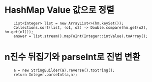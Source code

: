 # HashMap Value 값으로 정렬

        List<Integer> list = new ArrayList<>(hm.keySet());
        Collections.sort(list, (o1, o2) -> Double.compare(hm.get(o2), hm.get(o1)));
        answer = list.stream().mapToInt(Integer::intValue).toArray();


# n진수 뒤집기와 parseInt로 진법 변환
        
        a = new StringBuilder(a).reverse().toString();
        return Integer.parseInt(a,n);
